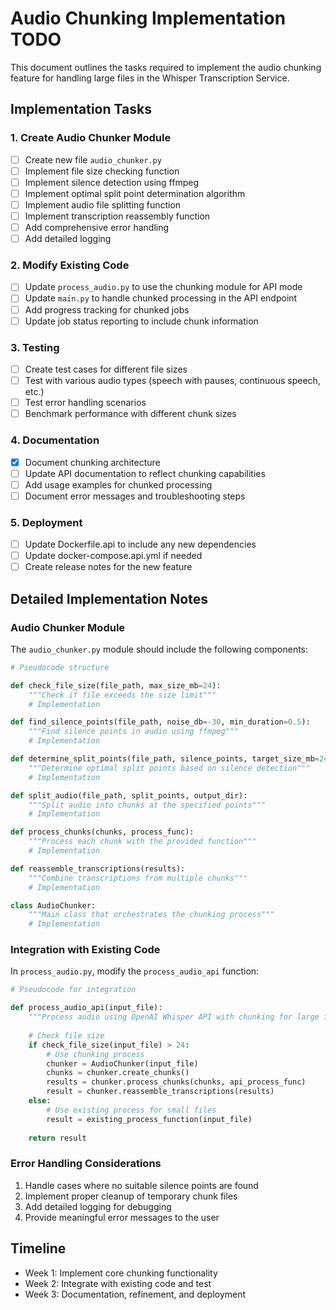 # Audio Chunking Implementation TODO

This document outlines the tasks required to implement the audio chunking feature for handling large files in the Whisper Transcription Service.

## Implementation Tasks

### 1. Create Audio Chunker Module
- [ ] Create new file `audio_chunker.py`
- [ ] Implement file size checking function
- [ ] Implement silence detection using ffmpeg
- [ ] Implement optimal split point determination algorithm
- [ ] Implement audio file splitting function
- [ ] Implement transcription reassembly function
- [ ] Add comprehensive error handling
- [ ] Add detailed logging

### 2. Modify Existing Code
- [ ] Update `process_audio.py` to use the chunking module for API mode
- [ ] Update `main.py` to handle chunked processing in the API endpoint
- [ ] Add progress tracking for chunked jobs
- [ ] Update job status reporting to include chunk information

### 3. Testing
- [ ] Create test cases for different file sizes
- [ ] Test with various audio types (speech with pauses, continuous speech, etc.)
- [ ] Test error handling scenarios
- [ ] Benchmark performance with different chunk sizes

### 4. Documentation
- [x] Document chunking architecture
- [ ] Update API documentation to reflect chunking capabilities
- [ ] Add usage examples for chunked processing
- [ ] Document error messages and troubleshooting steps

### 5. Deployment
- [ ] Update Dockerfile.api to include any new dependencies
- [ ] Update docker-compose.api.yml if needed
- [ ] Create release notes for the new feature

## Detailed Implementation Notes

### Audio Chunker Module

The `audio_chunker.py` module should include the following components:

```python
# Pseudocode structure

def check_file_size(file_path, max_size_mb=24):
    """Check if file exceeds the size limit"""
    # Implementation

def find_silence_points(file_path, noise_db=-30, min_duration=0.5):
    """Find silence points in audio using ffmpeg"""
    # Implementation

def determine_split_points(file_path, silence_points, target_size_mb=24):
    """Determine optimal split points based on silence detection"""
    # Implementation

def split_audio(file_path, split_points, output_dir):
    """Split audio into chunks at the specified points"""
    # Implementation

def process_chunks(chunks, process_func):
    """Process each chunk with the provided function"""
    # Implementation

def reassemble_transcriptions(results):
    """Combine transcriptions from multiple chunks"""
    # Implementation

class AudioChunker:
    """Main class that orchestrates the chunking process"""
    # Implementation
```

### Integration with Existing Code

In `process_audio.py`, modify the `process_audio_api` function:

```python
# Pseudocode for integration

def process_audio_api(input_file):
    """Process audio using OpenAI Whisper API with chunking for large files"""
    
    # Check file size
    if check_file_size(input_file) > 24:
        # Use chunking process
        chunker = AudioChunker(input_file)
        chunks = chunker.create_chunks()
        results = chunker.process_chunks(chunks, api_process_func)
        result = chunker.reassemble_transcriptions(results)
    else:
        # Use existing process for small files
        result = existing_process_function(input_file)
    
    return result
```

### Error Handling Considerations

1. Handle cases where no suitable silence points are found
2. Implement proper cleanup of temporary chunk files
3. Add detailed logging for debugging
4. Provide meaningful error messages to the user

## Timeline

- Week 1: Implement core chunking functionality
- Week 2: Integrate with existing code and test
- Week 3: Documentation, refinement, and deployment
